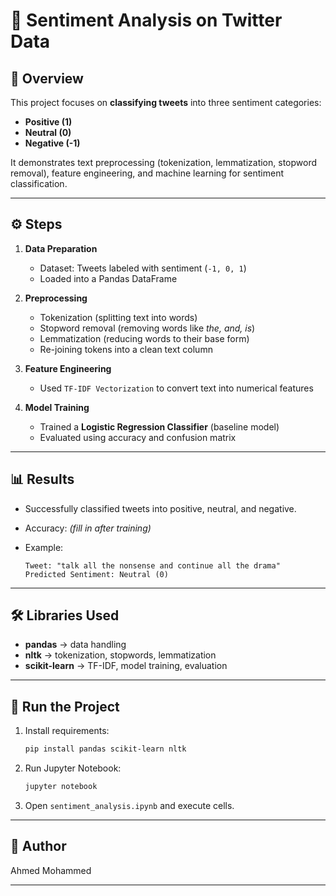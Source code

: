 # 📝 Sentiment Analysis on Twitter Data

## 📌 Overview

This project focuses on **classifying tweets** into three sentiment categories:

* **Positive (1)**
* **Neutral (0)**
* **Negative (-1)**

It demonstrates text preprocessing (tokenization, lemmatization, stopword removal), feature engineering, and machine learning for sentiment classification.

---

## ⚙️ Steps

1. **Data Preparation**

   * Dataset: Tweets labeled with sentiment (`-1, 0, 1`)
   * Loaded into a Pandas DataFrame

2. **Preprocessing**

   * Tokenization (splitting text into words)
   * Stopword removal (removing words like *the, and, is*)
   * Lemmatization (reducing words to their base form)
   * Re-joining tokens into a clean text column

3. **Feature Engineering**

   * Used `TF-IDF Vectorization` to convert text into numerical features

4. **Model Training**

   * Trained a **Logistic Regression Classifier** (baseline model)
   * Evaluated using accuracy and confusion matrix

---

## 📊 Results

* Successfully classified tweets into positive, neutral, and negative.
* Accuracy: *(fill in after training)*
* Example:

  ```
  Tweet: "talk all the nonsense and continue all the drama"
  Predicted Sentiment: Neutral (0)
  ```

---

## 🛠️ Libraries Used

* **pandas** → data handling
* **nltk** → tokenization, stopwords, lemmatization
* **scikit-learn** → TF-IDF, model training, evaluation

---

## 🚀 Run the Project

1. Install requirements:

   ```bash
   pip install pandas scikit-learn nltk
   ```

2. Run Jupyter Notebook:

   ```bash
   jupyter notebook
   ```

3. Open `sentiment_analysis.ipynb` and execute cells.

---

## 📌 Author

Ahmed Mohammed

---
